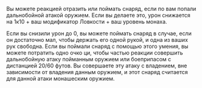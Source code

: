Вы можете реакцией отразить или поймать снаряд, если по вам попали дальнобойной атакой оружием. Если вы делаете это, урон снижается на 1к10 + ваш модификатор Ловкости + ваш уровень монаха.

Если вы снизили урон до 0, вы можете поймать снаряд в случае, если он достаточно мал, чтобы держать его одной рукой, и одна из ваших рук свободна. Если вы поймали снаряд с помощью этого умения, вы можете потратить одно очко ци, чтобы частью реакции совершить дальнобойную атаку пойманным оружием или боеприпасом с дистанцией 20/60 футов. Вы совершаете эту атаку с владением, вне зависимости от владения данным оружием, и этот снаряд считается для данной атаки монашеским оружием.